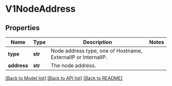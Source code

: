 # V1NodeAddress

## Properties
Name | Type | Description | Notes
------------ | ------------- | ------------- | -------------
**type** | **str** | Node address type, one of Hostname, ExternalIP or InternalIP. | 
**address** | **str** | The node address. | 

[[Back to Model list]](../README.md#documentation-for-models) [[Back to API list]](../README.md#documentation-for-api-endpoints) [[Back to README]](../README.md)


